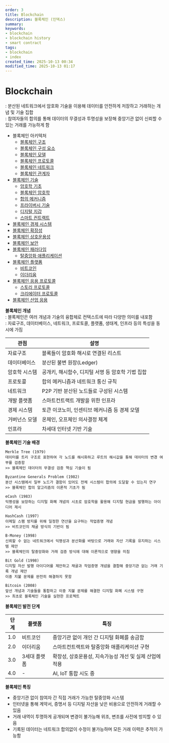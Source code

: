 ```yaml
---
order: 3
title: Blockchain
description: 블록체인 (인덱스)
summary:
keywords:
- blockchain
- blockchain history
- smart contract
tags:
- blockchain
- index
created_time: 2025-10-13 00:34
modified_time: 2025-10-13 01:17
---
```


# Blockchain
: 분산된 네트워크에서 암호화 기술을 이용해 데이터를 안전하게 저장하고 거래하는 개념 및 기술 집합  
: 참여자들의 합의를 통해 데이터의 무결성과 투명성을 보장해 중앙기관 없이 신뢰할 수 있는 거래를 가능하게 함  

- 블록체인 아키텍처
  - [블록체인 구조](./blockchain-structure.md)
  - [블록체인 구성 요소](./blockchain-components.md)
  - [블록체인 모델](./blockchain-model.md)
  - [블록체인 프로토콜](./blockchain-protocol.md)
  - [블록체인 네트워크](./blockchain-network.md)
  - [블록체인 관계자](./blockchain-stakeholder.md)
- [블록체인 기술](./blockchain-technology.md)
  - [암호학 기초](../../security/security-technology/cryptography/index.md)
  - [블록체인 암호학](./blockchain-cryptography.md)
  - [합의 메커니즘](./consensus-mechanism.md)
  - [프라이버시 기술](./blockchain-privacy.md)
  - [디지털 지갑](./digital-wallet.md)
  - [스마트 컨트랙트](./smart-contract.md)
- [블록체인 경제 시스템](./blockchain-economy.md)
- [블록체인 확장성](./blockchain-scalability.md)
- [블록체인 상호운용성](./blockchain-interoperability.md)
- [블록체인 보안](./blockchain-security.md)
- [블록체인 패러다임](./blockchain-paradigm/index.md)
  - [탈중앙화 애플리케이션](./blockchain-paradigm/dapp.md)
- [블록체인 플랫폼](./blockchain-platform/index.md)
  - [비트코인](./blockchain-platform/bitcoin.md)
  - [이더리움](./blockchain-platform/ethereum.md)
- [블록체인 응용 프로토콜](./blockchain-protocol/index.md)
  - [스토리 프로토콜](./story-protocol.md)
  - [크리에이터 프로토콜](./creator-protocol.md)
- [블록체인 산업 응용](./blockchain-industry.md)


**블록체인 개념**  
: 블록체인은 여러 개념과 기술의 융합체로 컨텍스트에 따라 다양한 의미를 내포함  
: 자료구조, 데이터베이스, 네트워크, 프로토콜, 플랫폼, 생태계, 인프라 등의 특성을 동시에 가짐

관점 | 설명
---|--
자료구조 | 블록들이 암호화 해시로 연결된 리스트 
데이터베이스 | 분산된 불변 원장(Ledger)
암호학 시스템 | 공개키, 해시함수, 디지털 서명 등 암호학 기법 집합
프로토콜 | 합의 메커니즘과 네트워크 통신 규칙
네트워크 | P2P 기반 분산된 노드들로 구성된 시스템
개발 플랫폼 | 스마트컨트랙트 개발을 위한 인프라
경제 시스템 | 토큰 이코노미, 인센티브 메커니즘 등 경제 모델
거버넌스 모델 | 온체인, 오프체인 의사결정 체계
인프라 | 차세대 인터넷 기반 기술


**블록체인 기술 배경**
```
Merkle Tree (1979)
데이터를 트리 구조로 표현하여 각 노드를 해시화하고 루트의 해시값을 통해 데이터의 변경 여부를 검증함
>> 블록체인 데이터의 무결성 검증 핵심 기술이 됨

Byzantine Generals Problem (1982) 
분산 시스템에서 일부 노드가 결함이 있어도 전체 시스템이 합의에 도달할 수 있는지 연구
>> 블록체인 합의 알고리즘의 이론적 기초가 됨

eCash (1983)
익명성을 보장하는 디지털 화폐 개념의 시초로 암호학을 활용해 디지털 현금을 발행하는 아이디어 제시

HashCash (1997)
이메일 스팸 방지를 위해 일정한 연산을 요구하는 작업증명 개념
>> 비트코인의 채굴 방식의 기반이 됨

B-Money (1998)
신뢰할 수 없는 네트워크에서 익명성과 분산화를 바탕으로 거래와 자산 기록을 유지하는 시스템 제안
>> 블록체인의 탈중앙화와 거래 검증 방식에 대해 이론적으로 영향을 미침

Bit Gold (1998)
디지털 자산 발행 아이디어를 제안하고 채굴과 작업증명 개념을 결합해 중앙기관 없는 거래 기록 개념 제안
이중 지불 문제를 완전히 해결하지 못함

Bitcoin (2008)
앞선 개념과 기술들을 통합하고 이중 지불 문제를 해결한 디지털 화폐 시스템 구현
>> 최초로 블록체인 기술을 실현한 프로젝트
```


**블록체인 발전 단계**

단계 | 플랫폼 | 특징
---|---|---
1.0 | 비트코인 | 중앙기관 없이 개인 간 디지털 화폐를 송금함
2.0 | 이더리움 | 스마트컨트랙트와 탈중앙화 애플리케이션 구현
3.0 | 3세대 플랫폼 | 확장성, 상호운용성, 지속가능성 개선 및 실제 산업에 적용
4.0 | - | AI, IoT 통합 시도 중


**블록체인 특징**
- 중앙기관 없이 참여자 간 직접 거래가 가능한 탈중앙화 시스템
- 인터넷을 통해 계약서, 증명서 등 디지털 자산을 낮은 비용으로 안전하게 거래할 수 있음
- 거래 내역이 투명하게 공개되며 변경이 불가능해 위조, 변조를 사전에 방지할 수 있음
- 기록된 데이터는 네트워크 합의없이 수정이 불가능하며 모든 거래 이력은 추적이 가능함